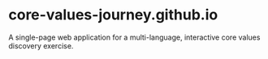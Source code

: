 # core-values-journey.github.io
A single-page web application for a multi-language, interactive core values discovery exercise.
